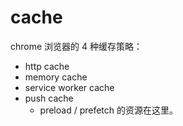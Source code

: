 # cache

chrome 浏览器的 4 种缓存策略：

- http cache
- memory cache
- service worker cache
- push cache
  - preload / prefetch 的资源在这里。
